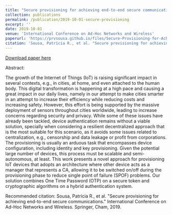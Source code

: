```yaml
---
title: "Secure provisioning for achieving end-to-end secure communications"
collection: publications
permalink: /publication/2019-10-01-secure-provisioning
excerpt: ''
date: 2019-10-01
venue: 'International Conference on Ad-Hoc Networks and Wireless'
paperurl: 'https://prvsousa.github.io/files/Secure-Provisioning-for-Achieving-End-to-End-Secure-Communications.pdf'
citation: 'Sousa, Patrícia R., et al. "Secure provisioning for achieving end-to-end secure communications." International Conference on Ad-Hoc Networks and Wireless. Springer, Cham, 2019.'
---
```


[Download paper here](https://prvsousa.github.io/files/Secure-Provisioning-for-Achieving-End-to-End-Secure-Communications.pdf)

Abstract:

The growth of the Internet of Things (IoT) is raising significant impact in several contexts, e.g., in cities, at home, and even attached to the human body. This digital transformation is happening at a high pace and causing a great impact in our daily lives, namely in our attempt to make cities smarter in an attempt to increase their efficiency while reducing costs and increasing safety. However, this effort is being supported by the massive deployment of sensors throughout cities worldwide, leading to increase concerns regarding security and privacy. While some of these issues have already been tackled, device authentication remains without a viable solution, specially when considering a resilient decentralized approach that is the most suitable for this scenario, as it avoids some issues related to centralization, e.g., censorship and data leakage or profit from corporations. The provisioning is usually an arduous task that encompasses device configuration, including identity and key provisioning. Given the potential large number of devices, this process must be scalable and semi-autonomous, at least. This work presents a novel approach for provisioning IoT devices that adopts an architecture where other device acts as a manager that represents a CA, allowing it to be switched on/off during the provisioning phase to reduce single point of failure (SPOF) problems. Our solution combines One Time Password (OTP) on a secure token and cryptographic algorithms on a hybrid authentication system.

Recommended citation: Sousa, Patrícia R., et al. "Secure provisioning for achieving end-to-end secure communications." International Conference on Ad-Hoc Networks and Wireless. Springer, Cham, 2019.